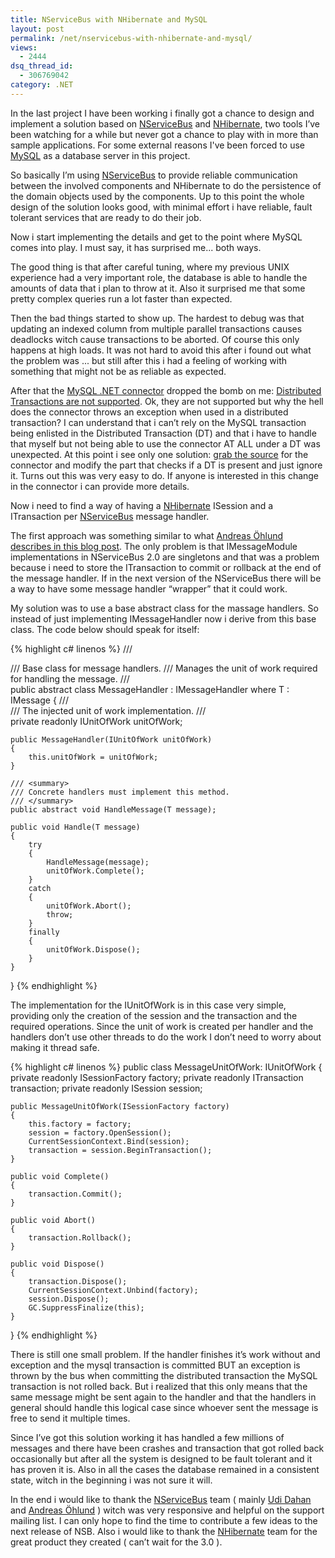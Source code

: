 ```yaml
---
title: NServiceBus with NHibernate and MySQL
layout: post
permalink: /net/nservicebus-with-nhibernate-and-mysql/
views:
  - 2444
dsq_thread_id:
  - 306769042
category: .NET
---
```

In the last project I have been working i finally got a chance to design and implement a solution based on [NServiceBus][1] and [NHibernate][2], two tools I’ve been watching for a while but never got a chance to play with in more than sample applications. For some external reasons I've been forced to use [MySQL][3] as a database server in this project.

So basically I’m using [NServiceBus][1] to provide reliable communication between the involved components and NHibernate to do the persistence of the domain objects used by the components. Up to this point the whole design of the solution looks good, with minimal effort i have reliable, fault tolerant services that are ready to do their job.

Now i start implementing the details and get to the point where MySQL comes into play. I must say, it has surprised me... both ways.

The good thing is that after careful tuning, where my previous UNIX experience had a very important role, the database is able to handle the amounts of data that i plan to throw at it. Also it surprised me that some pretty complex queries run a lot faster than expected.

Then the bad things started to show up. The hardest to debug was that updating an indexed column from multiple parallel transactions causes deadlocks witch cause transactions to be aborted. Of course this only happens at high loads. It was not hard to avoid this after i found out what the problem was ... but still after this i had a feeling of working with something that might not be as reliable as expected.

After that the [MySQL .NET connector][4] dropped the bomb on me: [Distributed Transactions are not supported][5]. Ok, they are not supported but why the hell does the connector throws an exception when used in a distributed transaction? I can understand that i can’t rely on the MySQL transaction being enlisted in the Distributed Transaction (DT) and that i have to handle that myself but not being able to use the connector AT ALL under a DT was unexpected. At this point i see only one solution: [grab the source][6] for the connector and modify the part that checks if a DT is present and just ignore it. Turns out this was very easy to do. If anyone is interested in this change in the connector i can provide more details.

Now i need to find a way of having a [NHibernate][7] ISession and a ITransaction per [NServiceBus][1] message handler.

The first approach was something similar to what [Andreas Öhlund describes in this blog post][8]. The only problem is that IMessageModule implementations in NServiceBus 2.0 are singletons and that was a problem because i need to store the ITransaction to commit or rollback at the end of the message handler. If in the next version of the NServiceBus there will be a way to have some message handler “wrapper” that it could work.

My solution was to use a base abstract class for the massage handlers. So instead of just implementing IMessageHandler<T> now i derive from this base class. The code below should speak for itself:

{% highlight c# linenos %}
/// <summary>
/// Base class for message handlers.
/// Manages the unit of work required for handling the message.
/// </summary>
public abstract class MessageHandler<T> : IMessageHandler<T>
          where T : IMessage
{
    /// <summary>
    /// The injected unit of work implementation.
    /// </summary>
    private readonly IUnitOfWork unitOfWork;

    public MessageHandler(IUnitOfWork unitOfWork)
    {
        this.unitOfWork = unitOfWork;
    }

    /// <summary>
    /// Concrete handlers must implement this method.
    /// </summary>
    public abstract void HandleMessage(T message);

    public void Handle(T message)
    {
        try
        {
            HandleMessage(message);
            unitOfWork.Complete();
        }
        catch
        {
            unitOfWork.Abort();
            throw;
        }
        finally
        {
            unitOfWork.Dispose();
        }
    }
}
{% endhighlight %}

The implementation for the IUnitOfWork is in this case very simple, providing only the creation of the session and the transaction and the required operations. Since the unit of work is created per handler and the handlers don’t use other threads to do the work I don’t need to worry about making it thread safe.

{% highlight c# linenos %}
public class MessageUnitOfWork: IUnitOfWork
{
    private readonly ISessionFactory factory;
    private readonly ITransaction transaction;
    private readonly ISession session;

    public MessageUnitOfWork(ISessionFactory factory)
    {
        this.factory = factory;
        session = factory.OpenSession();
        CurrentSessionContext.Bind(session);
        transaction = session.BeginTransaction();
    }

    public void Complete()
    {
        transaction.Commit();
    }

    public void Abort()
    {
        transaction.Rollback();
    }

    public void Dispose()
    {
        transaction.Dispose();
        CurrentSessionContext.Unbind(factory);
        session.Dispose();
        GC.SuppressFinalize(this);
    }
}
{% endhighlight %}

There is still one small problem. If the handler finishes it’s work without and exception and the mysql transaction is committed BUT an exception is thrown by the bus when committing the distributed transaction the MySQL transaction is not rolled back. But i realized that this only means that the same message might be sent again to the handler and that the handlers in general should handle this logical case since whoever sent the message is free to send it multiple times.

Since I’ve got this solution working it has handled a few millions of messages and there have been crashes and transaction that got rolled back occasionally but after all the system is designed to be fault tolerant and it has proven it is. Also in all the cases the database remained in a consistent state, witch in the beginning i was not sure it will.

In the end i would like to thank the [NServiceBus][9] team ( mainly [Udi Dahan][10] and [Andreas Öhlund][11] ) witch was very responsive and helpful on the support mailing list. I can only hope to find the time to contribute a few ideas to the next release of NSB. Also i would like to thank the [NHibernate][7] team for the great product they created ( can’t wait for the 3.0 ).

 [1]: http://nservicebus.com/ "NServiceBus"
 [2]: http://nhforge.org/ "NHibernate"
 [3]: http://www.mysql.com/
 [4]: http://dev.mysql.com/downloads/connector/net/ "MySQL .NET connector"
 [5]: http://bugs.mysql.com/bug.php?id=37283 "Distributed Transactions bug"
 [6]: http://bazaar.launchpad.net/~mysql-clr-team/connectornet/6.2/files
 [7]: http://nhforge.org
 [8]: http://andreasohlund.blogspot.com/2010/02/nhibernate-session-management-in.html "Andreas Öhlund - Nhibernate Session Management"
 [9]: http://nservicebus.com/Community.aspx "NServiceBus Community"
 [10]: http://www.udidahan.com/ "Udi Dahan"
 [11]: http://andreasohlund.blogspot.com "Andreas Öhlund blog"